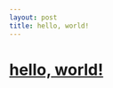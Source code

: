 ```yaml
---
layout: post
title: hello, world!
---
```


# [hello, world!](https://en.wikipedia.org/wiki/%22Hello,_World!%22_program)
